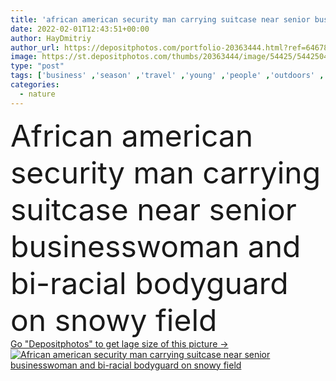 ```yaml
---
title: 'african american security man carrying suitcase near senior businesswoman and bi-racial bodyguard on snowy field'
date: 2022-02-01T12:43:51+00:00
author: HayDmitriy
author_url: https://depositphotos.com/portfolio-20363444.html?ref=64678756
image: https://st.depositphotos.com/thumbs/20363444/image/54425/544250452/api_thumb_450.jpg?forcejpeg=true
type: "post"
tags: ['business' ,'season' ,'travel' ,'young' ,'people' ,'outdoors' ,'field' ,'nature' ,'caucasian' ,'black' ,'fashion' ,'Men' ,'winter' ,'coat' ,'service' ,'beige' ,'couple' ,'stylish' ,'woman' ,'professional' ,'work' ,'private' ,'safety' ,'security' ,'protect' ,'snowy' ,'walk' ,'outside' ,'trip' ,'mature' ,'senior' ,'carry' ,'businesswoman' ,'suitcase' ,'suits' ,'guards' ,'multiethnic' ,'interracial' ,'escorting' ,'african american' ,'formal wear' ,'Full Length' ,'mixed race' ,'black man' ,'travel bag' ,'bodyguards' ,'bi racial' ]
categories: 
  - nature
---
```

<div aling="center">
            <font size="60"> African american security man carrying suitcase near senior businesswoman and bi-racial bodyguard on snowy field</font>   
</div>
<div>
    <a href='https://st.depositphotos.com/thumbs/20363444/image/54425/544250452/api_thumb_450.jpg?forcejpeg=true?ref=64678756' target=_blank > Go "Depositphotos" to get lage size of this picture ->
        <img href='https://st.depositphotos.com/thumbs/20363444/image/54425/544250452/api_thumb_450.jpg?forcejpeg=true?ref=64678756' src='https://st.depositphotos.com/20363444/54425/i/950/depositphotos_544250452-stock-photo-african-american-security-man-carrying.jpg?forcejpeg=true' alt='African american security man carrying suitcase near senior businesswoman and bi-racial bodyguard on snowy field' >
    </a>
</div>
